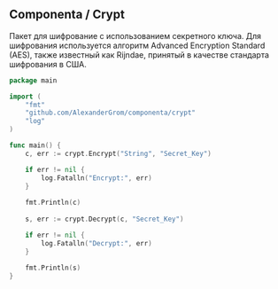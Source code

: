 
## Componenta / Crypt

Пакет для шифрование с использованием секретного ключа. Для шифрования используется алгоритм Advanced Encryption Standard (AES), также известный как Rijndae, принятый в качестве стандарта шифрования в США. 

```go
package main

import (
    "fmt"
    "github.com/AlexanderGrom/componenta/crypt"
    "log"
)

func main() {
    c, err := crypt.Encrypt("String", "Secret_Key")

    if err != nil {
        log.Fatalln("Encrypt:", err)
    }
    
    fmt.Println(c)
    
    s, err := crypt.Decrypt(c, "Secret_Key")

    if err != nil {
        log.Fatalln("Decrypt:", err)
    }
    
    fmt.Println(s)
}
```